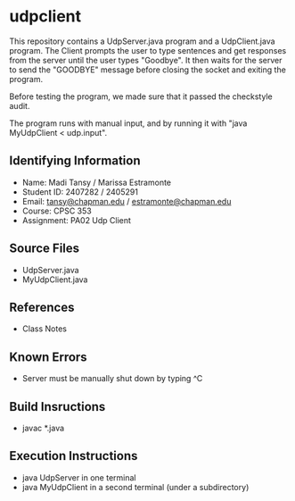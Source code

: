 # udpclient
This repository contains a UdpServer.java program and a UdpClient.java program.
The Client prompts the user to type sentences and get responses from the server until the user types "Goodbye". It then waits for the server to send the "GOODBYE" message before closing the socket and exiting the program. 

Before testing the program, we made sure that it passed the checkstyle audit.

The program runs with manual input, and by running it with "java MyUdpClient < udp.input". 

## Identifying Information

* Name: Madi Tansy / Marissa Estramonte
* Student ID: 2407282 / 2405291
* Email: tansy@chapman.edu / estramonte@chapman.edu
* Course: CPSC 353
* Assignment: PA02 Udp Client

## Source Files  
* UdpServer.java
* MyUdpClient.java

## References

* Class Notes

## Known Errors

* Server must be manually shut down by typing ^C

## Build Insructions
* javac *.java

## Execution Instructions
* java UdpServer in one terminal
* java MyUdpClient in a second terminal (under a subdirectory)